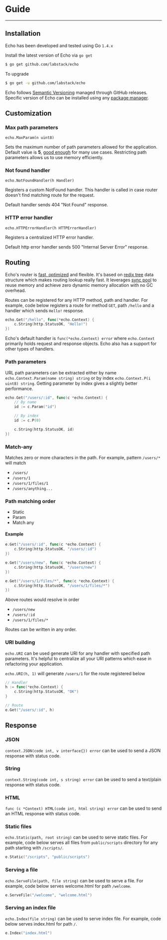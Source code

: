 # Guide

<!---
	Some info about guide
-->

---

## Installation

Echo has been developed and tested using Go `1.4.x`

Install the latest version of Echo via `go get`

```sh
$ go get github.com/labstack/echo
```

To upgrade

```sh
$ go get -u github.com/labstack/echo
```

Echo follows [Semantic Versioning](http://semver.org) managed through GitHub releases.
Specific version of Echo can be installed using any [package manager](https://github.com/avelino/awesome-go#package-management).

## Customization

### Max path parameters

`echo.MaxParam(n uint8)`

Sets the maximum number of path parameters allowed for the application.
Default value is **5**, [good enough](https://github.com/interagent/http-api-design#minimize-path-nesting)
for many use cases. Restricting path parameters allows us to use memory efficiently.

### Not found handler

`echo.NotFoundHandler(h Handler)`

Registers a custom NotFound handler. This handler is called in case router doesn't
find matching route for the request.

Default handler sends 404 "Not Found" response.

### HTTP error handler

`echo.HTTPErrorHandler(h HTTPErrorHandler)`

Registers a centralized HTTP error handler.

Default http error handler sends 500 "Internal Server Error" response.

## Routing

Echo's router is [fast, optimized](https://github.com/labstack/echo#benchmark) and
flexible. It's based on [redix tree](http://en.wikipedia.org/wiki/Radix_tree)
data structure which makes routing lookup really fast. It leverages
[sync pool](https://golang.org/pkg/sync/#Pool) to reuse memory and achieve
zero dynamic memory allocation with no GC overhead.

Routes can be registered for any HTTP method, path and handler. For example, code
below registers a route for method `GET`, path `/hello` and a handler which sends
`Hello!` response.

```go
echo.Get("/hello", func(*echo.Context) {
	c.String(http.StatusOK, "Hello!")
})
```

Echo's default handler is `func(*echo.Context) error` where `echo.Context` primarily
holds request and response objects. Echo also has a support for other types of
handlers.

<!-- TODO mention about not able to take advantage -->

<!-- ### Groups -->

### Path parameters

URL path parameters can be extracted either by name `echo.Context.Param(name string) string` or by
index `echo.Context.P(i uint8) string`. Getting parameter by index gives a slightly
better performance.

```go
echo.Get("/users/:id", func(c *echo.Context) {
	// By name
	id := c.Param("id")

	// By index
	id := c.P(0)

	c.String(http.StatusOK, id)
})
```

### Match-any

Matches zero or more characters in the path. For example, pattern `/users/*` will
match

- `/users/`
- `/users/1`
- `/users/1/files/1`
- `/users/anything...`

### Path matching order

- Static
- Param
- Match any

#### Example

```go
e.Get("/users/:id", func(c *echo.Context) {
	c.String(http.StatusOK, "/users/:id")
})

e.Get("/users/new", func(c *echo.Context) {
	c.String(http.StatusOK, "/users/new")
})

e.Get("/users/1/files/*", func(c *echo.Context) {
	c.String(http.StatusOK, "/users/1/files/*")
})
```

Above routes would resolve in order

- `/users/new`
- `/users/:id`
- `/users/1/files/*`

Routes can be written in any order.

<!-- Different use cases -->

### URI building

`echo.URI` can be used generate URI for any handler with specified path parameters.
It's helpful to centralize all your URI patterns which ease in refactoring your
application.

`echo.URI(h, 1)` will generate `/users/1` for the route registered below

```go
// Handler
h := func(*echo.Context) {
	c.String(http.StatusOK, "OK")
}

// Route
e.Get("/users/:id", h)
```

<!-- ## Middleware -->

## Response

### JSON

`context.JSON(code int, v interface{}) error` can be used to send a JSON response
with status code.

### String

`context.String(code int, s string) error` can be used to send a text/plain response
with status code.

### HTML

`func (c *Context) HTML(code int, html string) error` can be used to send an HTML
response with status code.

### Static files

`echo.Static(path, root string)` can be used to serve static files. For example,
code below serves all files from `public/scripts` directory for any path starting
with `/scripts/`.

```go
e.Static("/scripts", "public/scripts")
```

### Serving a file

`echo.ServeFile(path, file string)` can be used to serve a file. For example, code
below serves welcome.html for path `/welcome`.

```go
e.ServeFile("/welcome", "welcome.html")
```

### Serving an index file

`echo.Index(file string)` can be used to serve index file. For example, code below
serves index.html for path `/`.

```go
e.Index("index.html")
```

<!-- ## Error Handling -->

<!-- Deployment -->
